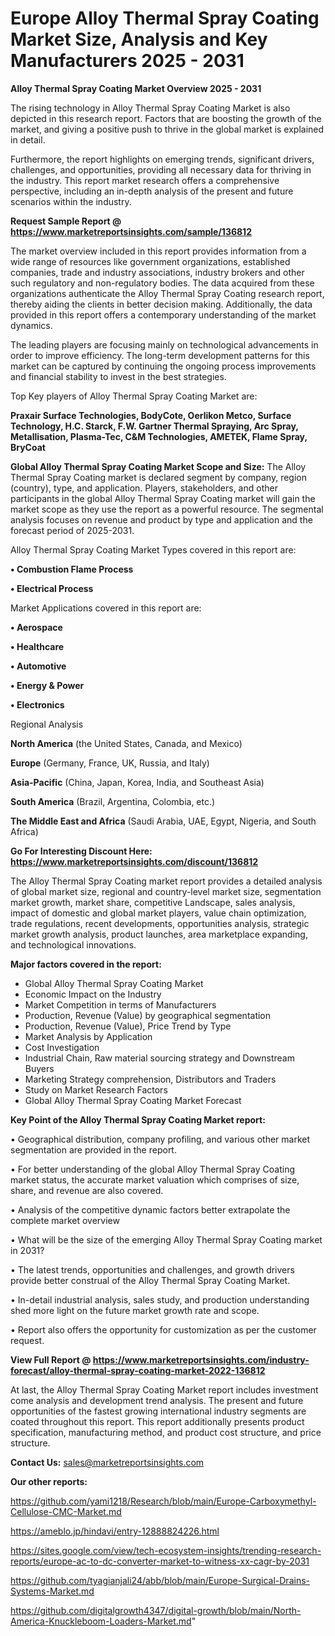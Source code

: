 # Europe Alloy Thermal Spray Coating Market Size, Analysis and Key Manufacturers 2025 - 2031

<Strong> Alloy Thermal Spray Coating Market Overview 2025 - 2031</strong>

The rising technology in Alloy Thermal Spray Coating Market is also depicted in this research report. Factors that are boosting the growth of the market, and giving a positive push to thrive in the global market is explained in detail.

Furthermore, the report highlights on emerging trends, significant drivers, challenges, and opportunities, providing all necessary data for thriving in the industry. This report market research offers a comprehensive perspective, including an in-depth analysis of the present and future scenarios within the industry.

<strong>Request Sample Report @ <a href=https://www.marketreportsinsights.com/sample/136812>https://www.marketreportsinsights.com/sample/136812</a></strong>

The market overview included in this report provides information from a wide range of resources like government organizations, established companies, trade and industry associations, industry brokers and other such regulatory and non-regulatory bodies. The data acquired from these organizations authenticate the Alloy Thermal Spray Coating research report, thereby aiding the clients in better decision making. Additionally, the data provided in this report offers a contemporary understanding of the market dynamics.

The leading players are focusing mainly on technological advancements in order to improve efficiency. The long-term development patterns for this market can be captured by continuing the ongoing process improvements and financial stability to invest in the best strategies.

Top Key players of Alloy Thermal Spray Coating Market are:

<strong>Praxair Surface Technologies, BodyCote, Oerlikon Metco, Surface Technology, H.C. Starck, F.W. Gartner Thermal Spraying, Arc Spray, Metallisation, Plasma-Tec, C&M Technologies, AMETEK, Flame Spray, BryCoat</strong>

<strong><b>Global Alloy Thermal Spray Coating Market Scope and Size:</b></strong>
The Alloy Thermal Spray Coating market is declared segment by company, region (country), type, and application. Players, stakeholders, and other participants in the global Alloy Thermal Spray Coating market will gain the market scope as they use the report as a powerful resource. The segmental analysis focuses on revenue and product by type and application and the forecast period of 2025-2031.

Alloy Thermal Spray Coating Market Types covered in this report are:

<strong>• Combustion Flame Process

• Electrical Process</strong>

Market Applications covered in this report are:

<strong>• Aerospace

• Healthcare

• Automotive

• Energy & Power

• Electronics</strong> 

Regional Analysis

<strong>North America</strong> (the United States, Canada, and Mexico)

<strong>Europe</strong> (Germany, France, UK, Russia, and Italy)

<strong>Asia-Pacific</strong> (China, Japan, Korea, India, and Southeast Asia)

<strong>South America</strong> (Brazil, Argentina, Colombia, etc.)

<strong>The Middle East and Africa</strong> (Saudi Arabia, UAE, Egypt, Nigeria, and South Africa)

<strong>Go For Interesting Discount Here: <a href=https://www.marketreportsinsights.com/discount/136812>https://www.marketreportsinsights.com/discount/136812</a></strong>

The Alloy Thermal Spray Coating market report provides a detailed analysis of global market size, regional and country-level market size, segmentation market growth, market share, competitive Landscape, sales analysis, impact of domestic and global market players, value chain optimization, trade regulations, recent developments, opportunities analysis, strategic market growth analysis, product launches, area marketplace expanding, and technological innovations.

<strong><b>Major factors covered in the report:</b></strong>
<ul>
  <li>Global Alloy Thermal Spray Coating Market </li>
  <li>Economic Impact on the Industry</li>
  <li>Market Competition in terms of Manufacturers</li>
  <li>Production, Revenue (Value) by geographical segmentation</li>
  <li>Production, Revenue (Value), Price Trend by Type</li>
  <li>Market Analysis by Application</li>
  <li>Cost Investigation</li>
  <li>Industrial Chain, Raw material sourcing strategy and Downstream Buyers</li>
  <li>Marketing Strategy comprehension, Distributors and Traders</li>
  <li>Study on Market Research Factors</li>
  <li>Global Alloy Thermal Spray Coating Market Forecast</li>
</ul>

<strong><b>Key Point of the Alloy Thermal Spray Coating Market report:</b></strong>

• Geographical distribution, company profiling, and various other market segmentation are provided in the report.

• For better understanding of the global Alloy Thermal Spray Coating market status, the accurate market valuation which comprises of size, share, and revenue are also covered.

• Analysis of the competitive dynamic factors better extrapolate the complete market overview

• What will be the size of the emerging Alloy Thermal Spray Coating market in 2031?

• The latest trends, opportunities and challenges, and growth drivers provide better construal of the Alloy Thermal Spray Coating Market.

• In-detail industrial analysis, sales study, and production understanding shed more light on the future market growth rate and scope.

• Report also offers the opportunity for customization as per the customer request.

<strong><b>View Full Report @ <a href=https://www.marketreportsinsights.com/industry-forecast/alloy-thermal-spray-coating-market-2022-136812>https://www.marketreportsinsights.com/industry-forecast/alloy-thermal-spray-coating-market-2022-136812</a></b></strong>


At last, the Alloy Thermal Spray Coating Market report includes investment come analysis and development trend analysis. The present and future opportunities of the fastest growing international industry segments are coated throughout this report. This report additionally presents product specification, manufacturing method, and product cost structure, and price structure.

<strong>Contact Us:</strong>
sales@marketreportsinsights.com

<strong>Our other reports:</strong>

<a href=https://github.com/yami1218/Research/blob/main/Europe-Carboxymethyl-Cellulose-CMC-Market.md>https://github.com/yami1218/Research/blob/main/Europe-Carboxymethyl-Cellulose-CMC-Market.md</a>

<a href=https://ameblo.jp/hindavi/entry-12888824226.html>https://ameblo.jp/hindavi/entry-12888824226.html</a>

<a href=https://sites.google.com/view/tech-ecosystem-insights/trending-research-reports/europe-ac-to-dc-converter-market-to-witness-xx-cagr-by-2031>https://sites.google.com/view/tech-ecosystem-insights/trending-research-reports/europe-ac-to-dc-converter-market-to-witness-xx-cagr-by-2031</a>

<a href=https://github.com/tyagianjali24/abb/blob/main/Europe-Surgical-Drains-Systems-Market.md>https://github.com/tyagianjali24/abb/blob/main/Europe-Surgical-Drains-Systems-Market.md</a>

<a href=https://github.com/digitalgrowth4347/digital-growth/blob/main/North-America-Knuckleboom-Loaders-Market.md>https://github.com/digitalgrowth4347/digital-growth/blob/main/North-America-Knuckleboom-Loaders-Market.md</a>"
